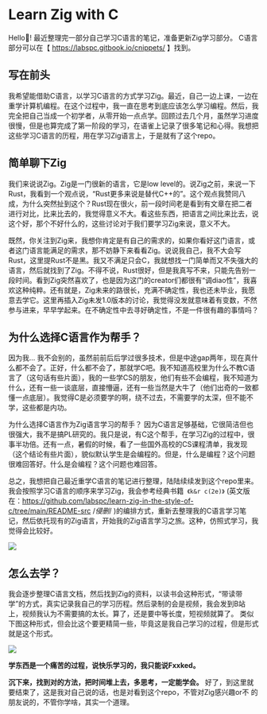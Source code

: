 # Learn Zig with C

Hello🙋!
最近整理完一部分自己学习C语言的笔记，准备更新Zig学习部分。 C语言部分可以在【 https://labspc.gitbook.io/cnippets/ 】找到。

## 写在前头

我希望能借助C语言，以学习C语言的方式学习Zig。最近，自己一边上课，一边在重学计算机编程。在这个过程中，我一直在思考到底应该怎么学习编程。然后，我完全把自己当成一个初学者，从零开始一点点学。回顾过去几个月，虽然学习进度很慢，但是也算完成了第一阶段的学习，在语雀上记录了很多笔记和心得。我想把这些学习C语言的历程，用在学习Zig语言上，于是就有了这个repo。

## 简单聊下Zig

我们来说说Zig。Zig是一门很新的语言，它是low level的。说Zig之前，来说一下Rust，我看到一个观点说，“Rust更多来说是替代C++的”。这个观点我赞同八成，为什么突然扯到这个？Rust现在很火，前一段时间老是看到有文章在把二者进行对比，比来比去的，我觉得意义不大。看这些东西，把语言之间比来比去，说这个好，那个不好什么的，这些讨论对于我们要学习Zig来说，意义不大。

既然，你关注到Zig来，我想你肯定是有自己的需求的，如果你看好这门语言，或者这门语言能满足的需求，那不妨静下来看看Zig。说说我自己，我不大会写Rust，这里提Rust不是黑。我又不满足只会C，我就想找一门简单而又不失强大的语言，然后就找到了Zig。不得不说，Rust很好，但是我真写不来，只能先告别一段时间。看到Zig突然喜欢了，也是因为这门的creator们都很有“调diao性”，我喜欢这种纯粹。还有就是，Zig未来的路很长，充满不确定性，我也还未毕业，我愿意去学它。这里再插入Zig未发1.0版本的讨论，我觉得没发就意味着有变数，不然参与进来，早早学起来。在不确定性中去寻好确定性，不是一件很有趣的事情吗？

## 为什么选择C语言作为帮手？

因为我... 我不会别的，虽然前前后后学过很多技术，但是中途gap两年，现在真什么都不会了。正好，什么都不会了，那就学C吧。我不知道高校里为什么不教C语言了（这句话有些片面），我的一些学CS的朋友，他们有些不会编程，我不知道为什么，还有一些一谈底层，直接懵逼，还有一些当然是大牛了（他们出奇的一致都懂一点底层）。我觉得C是必须要学的啊，绕不过去，不需要学的太深，但不能不学，这些都是内功。

为什么选择C语言作为Zig语言学习的帮手？ 因为C语言足够基础，它很简洁但也很强大，我不是搞PL研究的。我只是说，有C这个帮手，在学习Zig的过程中，很事半功倍。还有一点，暑假的时候，看了一些国外高校的CS课程清单，我发现（这个结论有些片面），貌似默认学生是会编程的。但是，什么是编程？这个问题很难回答好。什么是会编程？这个问题也难回答。

总之，我想把自己最近重学C语言的笔记进行整理，陆陆续续发到这个repo里来。我会按照学习C语言的顺序来学习Zig，我会参考经典书籍`  《k&r c(2e)》 ` (英文版在：https://github.com/labspc/learn-zig-in-the-style-of-c/tree/main/README-src  /*侵删*/ )的编排方式，重新去整理我的C语言学习笔记，然后依托现有的Zig语言，开始我的Zig语言学习之旅。这种，仿照式学习，我觉得会比较好。

![](https://raw.githubusercontent.com/labspc/learn-zig-in-the-style-of-c/main/README-src/krc-2e-cn.png)

## 怎么去学？


我会逐步整理C语言文档，然后找到Zig的资料，以读书会这种形式，“带读带学”的方式，真实记录我自己的学习历程。然后录制的会是视频，我会发到B站上，视频我认为不需要搞的太长。算了，还是要中等长度，短视频就算了。 类似下图这种形式，但会比这个要更精简一些，毕竟这是我自己学习的过程，但是形式就是这个形式。

![](https://raw.githubusercontent.com/labspc/learn-zig-in-the-style-of-c/main/README-src/video-example.png)

**学东西是一个痛苦的过程，说快乐学习的，我只能说Fxxked。**

**沉下来，找到对的方法，把时间堆上去，多思考，一定能学会。** 好了，到这里就要结束了，这是我对自己说的话，也是对看到这个repo，不管对Zig感兴趣or不 的朋友说的，不管你学啥，其实一个道理。
